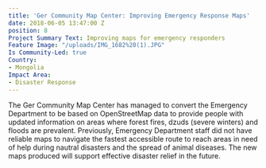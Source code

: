 ```yaml
---
title: 'Ger Community Map Center: Improving Emergency Response Maps'
date: 2018-06-05 13:47:00 Z
position: 8
Project Summary Text: Improving maps for emergency responders
Feature Image: "/uploads/IMG_1682%20(1).JPG"
Is Community-Led: true
Country:
- Mongolia
Impact Area:
- Disaster Response
---
```


The Ger Community Map Center has managed to convert the Emergency Department to be based on OpenStreetMap data to provide people with updated information on areas where forest fires, dzuds (severe winters) and floods are prevalent. Previously, Emergency Department staff did not have reliable maps to navigate the fastest accessible route to reach areas in need of help during nautral disasters and the spread of animal diseases. The new maps produced will support effective disaster relief in the future. 